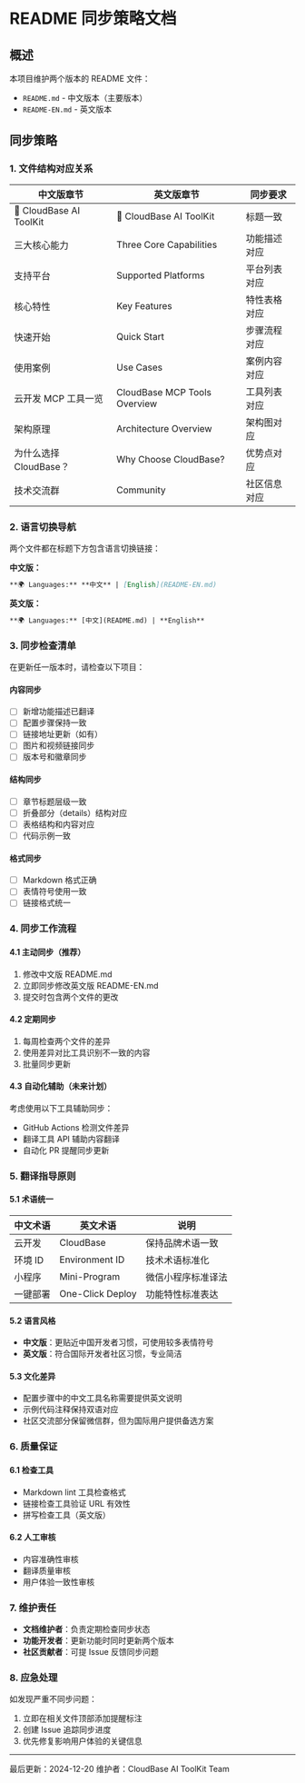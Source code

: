 # README 同步策略文档

## 概述

本项目维护两个版本的 README 文件：
- `README.md` - 中文版本（主要版本）
- `README-EN.md` - 英文版本

## 同步策略

### 1. 文件结构对应关系

| 中文版章节 | 英文版章节 | 同步要求 |
|------------|------------|----------|
| 🌟 CloudBase AI ToolKit | 🌟 CloudBase AI ToolKit | 标题一致 |
| 三大核心能力 | Three Core Capabilities | 功能描述对应 |
| 支持平台 | Supported Platforms | 平台列表对应 |
| 核心特性 | Key Features | 特性表格对应 |
| 快速开始 | Quick Start | 步骤流程对应 |
| 使用案例 | Use Cases | 案例内容对应 |
| 云开发 MCP 工具一览 | CloudBase MCP Tools Overview | 工具列表对应 |
| 架构原理 | Architecture Overview | 架构图对应 |
| 为什么选择 CloudBase？ | Why Choose CloudBase? | 优势点对应 |
| 技术交流群 | Community | 社区信息对应 |

### 2. 语言切换导航

两个文件都在标题下方包含语言切换链接：

**中文版：**
```markdown
**🌍 Languages:** **中文** | [English](README-EN.md)
```

**英文版：**
```markdown
**🌍 Languages:** [中文](README.md) | **English**
```

### 3. 同步检查清单

在更新任一版本时，请检查以下项目：

#### 内容同步
- [ ] 新增功能描述已翻译
- [ ] 配置步骤保持一致
- [ ] 链接地址更新（如有）
- [ ] 图片和视频链接同步
- [ ] 版本号和徽章同步

#### 结构同步
- [ ] 章节标题层级一致
- [ ] 折叠部分（details）结构对应
- [ ] 表格结构和内容对应
- [ ] 代码示例一致

#### 格式同步
- [ ] Markdown 格式正确
- [ ] 表情符号使用一致
- [ ] 链接格式统一

### 4. 同步工作流程

#### 4.1 主动同步（推荐）
1. 修改中文版 README.md
2. 立即同步修改英文版 README-EN.md
3. 提交时包含两个文件的更改

#### 4.2 定期同步
1. 每周检查两个文件的差异
2. 使用差异对比工具识别不一致的内容
3. 批量同步更新

#### 4.3 自动化辅助（未来计划）
考虑使用以下工具辅助同步：
- GitHub Actions 检测文件差异
- 翻译工具 API 辅助内容翻译
- 自动化 PR 提醒同步更新

### 5. 翻译指导原则

#### 5.1 术语统一
| 中文术语 | 英文术语 | 说明 |
|----------|----------|------|
| 云开发 | CloudBase | 保持品牌术语一致 |
| 环境 ID | Environment ID | 技术术语标准化 |
| 小程序 | Mini-Program | 微信小程序标准译法 |
| 一键部署 | One-Click Deploy | 功能特性标准表达 |

#### 5.2 语言风格
- **中文版**：更贴近中国开发者习惯，可使用较多表情符号
- **英文版**：符合国际开发者社区习惯，专业简洁

#### 5.3 文化差异
- 配置步骤中的中文工具名称需要提供英文说明
- 示例代码注释保持双语对应
- 社区交流部分保留微信群，但为国际用户提供备选方案

### 6. 质量保证

#### 6.1 检查工具
- Markdown lint 工具检查格式
- 链接检查工具验证 URL 有效性
- 拼写检查工具（英文版）

#### 6.2 人工审核
- 内容准确性审核
- 翻译质量审核
- 用户体验一致性审核

### 7. 维护责任

- **文档维护者**：负责定期检查同步状态
- **功能开发者**：更新功能时同时更新两个版本
- **社区贡献者**：可提 Issue 反馈同步问题

### 8. 应急处理

如发现严重不同步问题：
1. 立即在相关文件顶部添加提醒标注
2. 创建 Issue 追踪同步进度  
3. 优先修复影响用户体验的关键信息

---

最后更新：2024-12-20
维护者：CloudBase AI ToolKit Team 